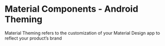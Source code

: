 # Material Components - Android Theming

Material Theming refers to the customization of your Material Design app to reflect your product’s brand
